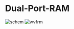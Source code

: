 # Dual-Port-RAM
![schem](https://github.com/user-attachments/assets/613d43f8-fc9d-4a98-9319-82816f322936)
![wvfrm](https://github.com/user-attachments/assets/f0c5885b-6cc2-49a1-bef3-ebab69ac0df3)

